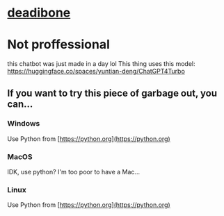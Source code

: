 # [deadibone](https://deadibone.github.io)
# Not proffessional
this chatbot was just made in a day lol
This thing uses this model: https://huggingface.co/spaces/yuntian-deng/ChatGPT4Turbo

## If you want to try this piece of garbage out, you can...
### Windows
Use Python from [https://python.org](https://python.org)
### MacOS
IDK, use python? I'm too poor to have a Mac...
### Linux
Use Python from [https://python.org](https://python.org)
